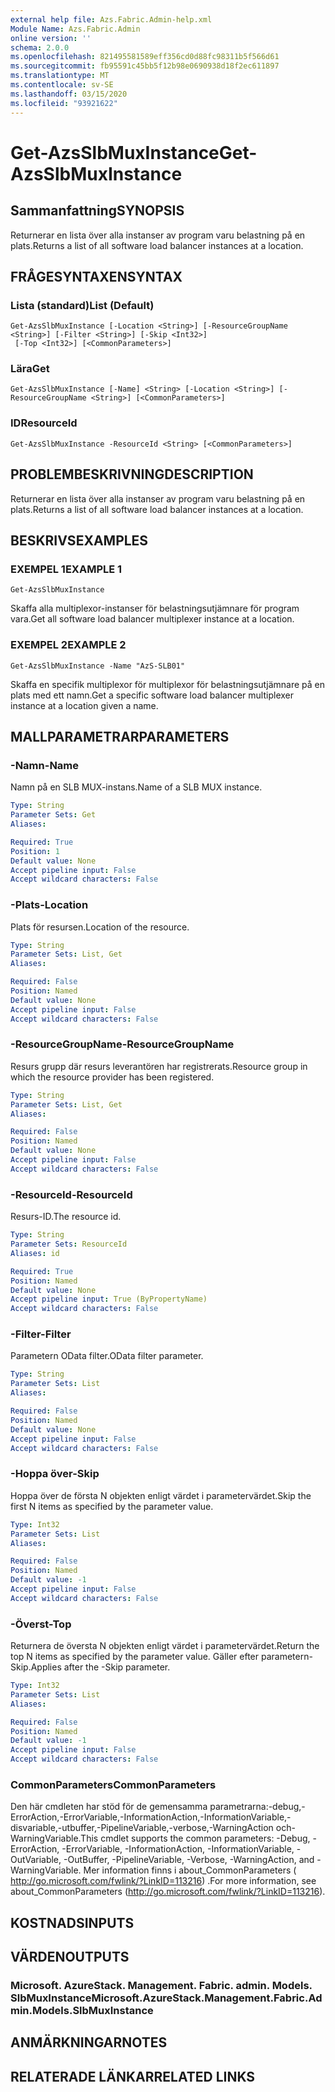 ```yaml
---
external help file: Azs.Fabric.Admin-help.xml
Module Name: Azs.Fabric.Admin
online version: ''
schema: 2.0.0
ms.openlocfilehash: 821495581589eff356cd0d88fc98311b5f566d61
ms.sourcegitcommit: fb95591c45bb5f12b98e0690938d18f2ec611897
ms.translationtype: MT
ms.contentlocale: sv-SE
ms.lasthandoff: 03/15/2020
ms.locfileid: "93921622"
---
```

# <span data-ttu-id="72c16-101">Get-AzsSlbMuxInstance</span><span class="sxs-lookup"><span data-stu-id="72c16-101">Get-AzsSlbMuxInstance</span></span>

## <span data-ttu-id="72c16-102">Sammanfattning</span><span class="sxs-lookup"><span data-stu-id="72c16-102">SYNOPSIS</span></span>
<span data-ttu-id="72c16-103">Returnerar en lista över alla instanser av program varu belastning på en plats.</span><span class="sxs-lookup"><span data-stu-id="72c16-103">Returns a list of all software load balancer instances at a location.</span></span>

## <span data-ttu-id="72c16-104">FRÅGESYNTAXEN</span><span class="sxs-lookup"><span data-stu-id="72c16-104">SYNTAX</span></span>

### <span data-ttu-id="72c16-105">Lista (standard)</span><span class="sxs-lookup"><span data-stu-id="72c16-105">List (Default)</span></span>
```
Get-AzsSlbMuxInstance [-Location <String>] [-ResourceGroupName <String>] [-Filter <String>] [-Skip <Int32>]
 [-Top <Int32>] [<CommonParameters>]
```

### <span data-ttu-id="72c16-106">Lära</span><span class="sxs-lookup"><span data-stu-id="72c16-106">Get</span></span>
```
Get-AzsSlbMuxInstance [-Name] <String> [-Location <String>] [-ResourceGroupName <String>] [<CommonParameters>]
```

### <span data-ttu-id="72c16-107">ID</span><span class="sxs-lookup"><span data-stu-id="72c16-107">ResourceId</span></span>
```
Get-AzsSlbMuxInstance -ResourceId <String> [<CommonParameters>]
```

## <span data-ttu-id="72c16-108">PROBLEMBESKRIVNING</span><span class="sxs-lookup"><span data-stu-id="72c16-108">DESCRIPTION</span></span>
<span data-ttu-id="72c16-109">Returnerar en lista över alla instanser av program varu belastning på en plats.</span><span class="sxs-lookup"><span data-stu-id="72c16-109">Returns a list of all software load balancer instances at a location.</span></span>

## <span data-ttu-id="72c16-110">BESKRIVS</span><span class="sxs-lookup"><span data-stu-id="72c16-110">EXAMPLES</span></span>

### <span data-ttu-id="72c16-111">EXEMPEL 1</span><span class="sxs-lookup"><span data-stu-id="72c16-111">EXAMPLE 1</span></span>
```
Get-AzsSlbMuxInstance
```

<span data-ttu-id="72c16-112">Skaffa alla multiplexor-instanser för belastningsutjämnare för program vara.</span><span class="sxs-lookup"><span data-stu-id="72c16-112">Get all software load balancer multiplexer instance at a location.</span></span>

### <span data-ttu-id="72c16-113">EXEMPEL 2</span><span class="sxs-lookup"><span data-stu-id="72c16-113">EXAMPLE 2</span></span>
```
Get-AzsSlbMuxInstance -Name "AzS-SLB01"
```

<span data-ttu-id="72c16-114">Skaffa en specifik multiplexor för multiplexor för belastningsutjämnare på en plats med ett namn.</span><span class="sxs-lookup"><span data-stu-id="72c16-114">Get a specific software load balancer multiplexer instance at a location given a name.</span></span>

## <span data-ttu-id="72c16-115">MALLPARAMETRAR</span><span class="sxs-lookup"><span data-stu-id="72c16-115">PARAMETERS</span></span>

### <span data-ttu-id="72c16-116">-Namn</span><span class="sxs-lookup"><span data-stu-id="72c16-116">-Name</span></span>
<span data-ttu-id="72c16-117">Namn på en SLB MUX-instans.</span><span class="sxs-lookup"><span data-stu-id="72c16-117">Name of a SLB MUX instance.</span></span>

```yaml
Type: String
Parameter Sets: Get
Aliases:

Required: True
Position: 1
Default value: None
Accept pipeline input: False
Accept wildcard characters: False
```

### <span data-ttu-id="72c16-118">-Plats</span><span class="sxs-lookup"><span data-stu-id="72c16-118">-Location</span></span>
<span data-ttu-id="72c16-119">Plats för resursen.</span><span class="sxs-lookup"><span data-stu-id="72c16-119">Location of the resource.</span></span>

```yaml
Type: String
Parameter Sets: List, Get
Aliases:

Required: False
Position: Named
Default value: None
Accept pipeline input: False
Accept wildcard characters: False
```

### <span data-ttu-id="72c16-120">-ResourceGroupName</span><span class="sxs-lookup"><span data-stu-id="72c16-120">-ResourceGroupName</span></span>
<span data-ttu-id="72c16-121">Resurs grupp där resurs leverantören har registrerats.</span><span class="sxs-lookup"><span data-stu-id="72c16-121">Resource group in which the resource provider has been registered.</span></span>

```yaml
Type: String
Parameter Sets: List, Get
Aliases:

Required: False
Position: Named
Default value: None
Accept pipeline input: False
Accept wildcard characters: False
```

### <span data-ttu-id="72c16-122">-ResourceId</span><span class="sxs-lookup"><span data-stu-id="72c16-122">-ResourceId</span></span>
<span data-ttu-id="72c16-123">Resurs-ID.</span><span class="sxs-lookup"><span data-stu-id="72c16-123">The resource id.</span></span>

```yaml
Type: String
Parameter Sets: ResourceId
Aliases: id

Required: True
Position: Named
Default value: None
Accept pipeline input: True (ByPropertyName)
Accept wildcard characters: False
```

### <span data-ttu-id="72c16-124">-Filter</span><span class="sxs-lookup"><span data-stu-id="72c16-124">-Filter</span></span>
<span data-ttu-id="72c16-125">Parametern OData filter.</span><span class="sxs-lookup"><span data-stu-id="72c16-125">OData filter parameter.</span></span>

```yaml
Type: String
Parameter Sets: List
Aliases:

Required: False
Position: Named
Default value: None
Accept pipeline input: False
Accept wildcard characters: False
```

### <span data-ttu-id="72c16-126">-Hoppa över</span><span class="sxs-lookup"><span data-stu-id="72c16-126">-Skip</span></span>
<span data-ttu-id="72c16-127">Hoppa över de första N objekten enligt värdet i parametervärdet.</span><span class="sxs-lookup"><span data-stu-id="72c16-127">Skip the first N items as specified by the parameter value.</span></span>

```yaml
Type: Int32
Parameter Sets: List
Aliases:

Required: False
Position: Named
Default value: -1
Accept pipeline input: False
Accept wildcard characters: False
```

### <span data-ttu-id="72c16-128">-Överst</span><span class="sxs-lookup"><span data-stu-id="72c16-128">-Top</span></span>
<span data-ttu-id="72c16-129">Returnera de översta N objekten enligt värdet i parametervärdet.</span><span class="sxs-lookup"><span data-stu-id="72c16-129">Return the top N items as specified by the parameter value.</span></span>
<span data-ttu-id="72c16-130">Gäller efter parametern-Skip.</span><span class="sxs-lookup"><span data-stu-id="72c16-130">Applies after the -Skip parameter.</span></span>

```yaml
Type: Int32
Parameter Sets: List
Aliases:

Required: False
Position: Named
Default value: -1
Accept pipeline input: False
Accept wildcard characters: False
```

### <span data-ttu-id="72c16-131">CommonParameters</span><span class="sxs-lookup"><span data-stu-id="72c16-131">CommonParameters</span></span>
<span data-ttu-id="72c16-132">Den här cmdleten har stöd för de gemensamma parametrarna:-debug,-ErrorAction,-ErrorVariable,-InformationAction,-InformationVariable,-disvariable,-utbuffer,-PipelineVariable,-verbose,-WarningAction och-WarningVariable.</span><span class="sxs-lookup"><span data-stu-id="72c16-132">This cmdlet supports the common parameters: -Debug, -ErrorAction, -ErrorVariable, -InformationAction, -InformationVariable, -OutVariable, -OutBuffer, -PipelineVariable, -Verbose, -WarningAction, and -WarningVariable.</span></span> <span data-ttu-id="72c16-133">Mer information finns i about_CommonParameters ( http://go.microsoft.com/fwlink/?LinkID=113216) .</span><span class="sxs-lookup"><span data-stu-id="72c16-133">For more information, see about_CommonParameters (http://go.microsoft.com/fwlink/?LinkID=113216).</span></span>

## <span data-ttu-id="72c16-134">KOSTNADS</span><span class="sxs-lookup"><span data-stu-id="72c16-134">INPUTS</span></span>

## <span data-ttu-id="72c16-135">VÄRDEN</span><span class="sxs-lookup"><span data-stu-id="72c16-135">OUTPUTS</span></span>

### <span data-ttu-id="72c16-136">Microsoft. AzureStack. Management. Fabric. admin. Models. SlbMuxInstance</span><span class="sxs-lookup"><span data-stu-id="72c16-136">Microsoft.AzureStack.Management.Fabric.Admin.Models.SlbMuxInstance</span></span>

## <span data-ttu-id="72c16-137">ANMÄRKNINGAR</span><span class="sxs-lookup"><span data-stu-id="72c16-137">NOTES</span></span>

## <span data-ttu-id="72c16-138">RELATERADE LÄNKAR</span><span class="sxs-lookup"><span data-stu-id="72c16-138">RELATED LINKS</span></span>
